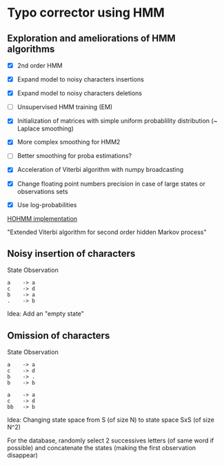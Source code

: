 # Typo corrector using HMM

## Exploration and ameliorations of HMM algorithms

- [x] 2nd order HMM
- [x] Expand model to noisy characters insertions
- [x] Expand model to noisy characters deletions
- [ ] Unsupervised HMM training (EM)

- [x] Initialization of matrices with simple uniform probablility distribution (~ Laplace smoothing)
- [x] More complex smoothing for HMM2
- [ ] Better smoothing for proba estimations?

- [x] Acceleration of Viterbi algorithm with numpy broadcasting
- [x] Change floating point numbers precision in case of large states or observations sets
- [x] Use log-probabilities

[HOHMM implementation](https://github.com/jacobkrantz/Simple-HOHMM/blob/master/)

"Extended Viterbi algorithm for second order hidden Markov process"


## Noisy insertion of characters

State   Observation
```
a    -> a
c    -> d
b    -> a
.    -> b
```
Idea: Add an "empty state"


## Omission of characters

State   Observation
```
a    -> a
c    -> d
b    -> .
b    -> b

a    -> a
c    -> d
bb   -> b
```

Idea: Changing state space from S (of size N) to state space SxS (of size N^2)

For the database, randomly select 2 successives letters (of same word if possible)
and concatenate the states (making the first observation disappear)
